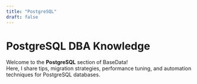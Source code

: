 ```yaml
---
title: "PostgreSQL"
draft: false
---
```


# PostgreSQL DBA Knowledge

Welcome to the **PostgreSQL** section of BaseData!  
Here, I share tips, migration strategies, performance tuning, and automation techniques for PostgreSQL databases.

